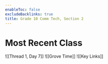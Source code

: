 ```yaml
---
enableToc: false
excludeBacklinks: true
title: Grade 10 Comm Tech, Section 2
---
```


# Most Recent Class
![[Thread 1, Day 7]]
![[Grove Time]]
![[Key Links]]